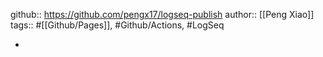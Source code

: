 ---
---

github:: https://github.com/pengx17/logseq-publish
author:: [[Peng Xiao]]
tags:: #[[Github/Pages]], #Github/Actions, #LogSeq

-